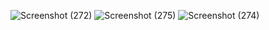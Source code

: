 ![Screenshot (272)](https://user-images.githubusercontent.com/67119721/166972022-ef787bf5-f59e-4433-93c4-2f9147487c75.png)
![Screenshot (275)](https://user-images.githubusercontent.com/67119721/166972292-cec5a256-f13f-4726-a5fc-7ea9e0fb8859.png)
![Screenshot (274)](https://user-images.githubusercontent.com/67119721/166972234-0620c93b-6d5e-4246-9c78-abd4a57fa5a7.png)

